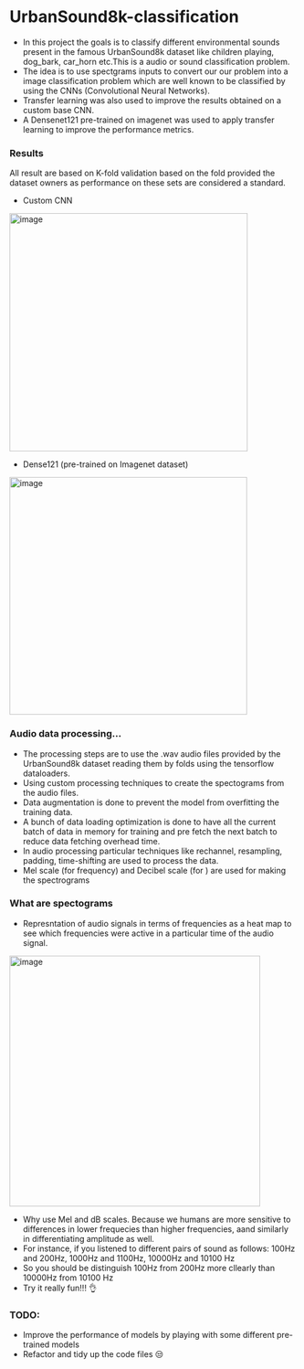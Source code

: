 # UrbanSound8k-classification
- In this project the goals is to classify different environmental sounds present in the famous UrbanSound8k dataset like children playing, dog_bark, car_horn etc.This is a audio or sound classification problem. 
- The idea is to use spectgrams inputs to convert our our problem into a image classification problem which are well known to be classified by using the CNNs (Convolutional Neural Networks). 
- Transfer learning was also used to improve the results obtained on a custom base CNN. 
- A Densenet121 pre-trained on imagenet was used to apply transfer learning to improve the performance metrics.

### Results
All result are based on K-fold validation based on the fold provided the dataset owners as performance on these sets are considered a standard.

- Custom CNN

<img width="417" alt="image" src="https://github.com/tusharparimi/UrbanSound8k-classification/assets/93556280/6872dc3a-3284-4e3b-a784-cdcfb36aaf4a">

- Dense121 (pre-trained on Imagenet dataset)

<img width="416" alt="image" src="https://github.com/tusharparimi/UrbanSound8k-classification/assets/93556280/0931fd07-2458-4289-a2c8-b166985e1a53">


### Audio data processing...
- The processing steps are to use the .wav audio files provided by the UrbanSound8k dataset reading them by folds using the tensorflow dataloaders.
- Using custom processing techniques to create the spectograms from the audio files.
- Data augmentation is done to prevent the model from overfitting the training data.
- A bunch of data loading optimization is done to have all the current batch of data in memory for training and pre fetch the next batch to reduce data fetching overhead time.
- In audio processing particular techniques like rechannel, resampling, padding, time-shifting are used to process the data.
- Mel scale (for frequency) and Decibel scale (for ) are used for making the spectrograms


### What are spectograms
- Represntation of audio signals in terms of frequencies as a heat map to see which frequencies were active in a particular time of the audio signal.

<img width="439" alt="image" src="https://github.com/tusharparimi/UrbanSound8k-classification/assets/93556280/bf85688b-d2f5-4079-aa09-83afa8a6fc09">

- Why use Mel and dB scales. Because we humans are more sensitive to differences in lower frequecies than higher frequencies, aand similarly in differentiating amplitude as well.
- For instance, if you listened to different pairs of sound as follows:
  100Hz and 200Hz,
  1000Hz and 1100Hz,
  10000Hz and 10100 Hz
- So you should be distinguish 100Hz from 200Hz more cllearly than 10000Hz from 10100 Hz
- Try it really fun!!! :ok_hand:

### TODO:
- Improve the performance of models by playing with some different pre-trained models
- Refactor and tidy up the code files :unamused:
